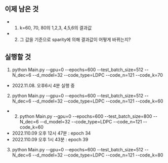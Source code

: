 ## 이제 남은 것
- 1. k=60, 70, 80의 1,2,3, 4,5,6의 결과값
- 2. 그 값을 기준으로 sparity에 의해 결과값이 어떻게 바뀌는지?

## 실행할 것
1) python Main.py --gpu=0 --epochs=600 --test_batch_size=512 --N_dec=6 --d_model=32 --code_type=LDPC --code_n=121 --code_k=70
- 2022.11.08. 오후6시 4분 실행 중

2) python Main.py --gpu=0  --epochs=600 --test_batch_size=512 --N_dec=6 --d_model=32 --code_type=LDPC --code_n=121 --code_k=60
- 2) python Main.py --gpu=0  --epochs=600 --test_batch_size=800 --N_dec=6 --d_model=32 --code_type=LDPC --code_n=121 --code_k=60
- 2022.110.09 오후 12시 47분 : epoch 34
- 2022.110.09 오후 1시 43분 : epoch 39
3) python Main.py --gpu=0  --epochs=600 --test_batch_size=512 --N_dec=6 --d_model=32 --code_type=LDPC --code_n=121 --code_k=80
